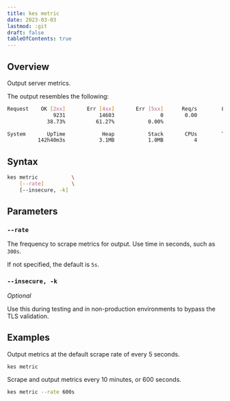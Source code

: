 ```yaml
---
title: kes metric
date: 2023-03-03
lastmod: :git
draft: false
tableOfContents: true
---
```


## Overview

Output server metrics.

The output resembles the following:

```sh
Request    OK [2xx]       Err [4xx]       Err [5xx]      Req/s        Latency
               9231           14603               0       0.00           13ms
             38.73%          61.27%           0.00%

System       UpTime            Heap           Stack       CPUs        Threads
          142h40m3s           3.1MB           1.0MB          4             19
```

## Syntax

```sh
kes metric           \
    [--rate]         \
    [--insecure, -k]
```
## Parameters

### `--rate`

The frequency to scrape metrics for output.
Use time in seconds, such as `300s`.

If not specified, the default is `5s`.

### `--insecure, -k`

_Optional_

Use this during testing and in non-production environments to bypass the TLS validation.

## Examples

Output metrics at the default scrape rate of every 5 seconds.

```sh {.copy}
kes metric
```

Scrape and output metrics every 10 minutes, or 600 seconds.

```sh {.copy}
kes metric --rate 600s
```